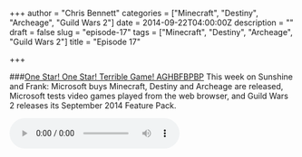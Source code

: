 +++
author = "Chris Bennett"
categories = ["Minecraft", "Destiny", "Archeage", "Guild Wars 2"]
date = 2014-09-22T04:00:00Z
description = ""
draft = false
slug = "episode-17"
tags = ["Minecraft", "Destiny", "Archeage", "Guild Wars 2"]
title = "Episode 17"

+++

###[One Star! One Star! Terrible Game!  AGHBFBPBP](http://files.podcast.geeksinprogress.com/files/podcasts/1/s01e17_OneStarOneStar.mp3)
This week on Sunshine and Frank: Microsoft buys Minecraft, Destiny and Archeage are released, Microsoft tests video games played from the web browser, and Guild Wars 2 releases its September 2014 Feature Pack.

<audio controls>
  <source src="http://files.podcast.geeksinprogress.com/files/podcasts/1/s01e17_OneStarOneStar.mp3" 	type="audio/mpeg">
</audio>